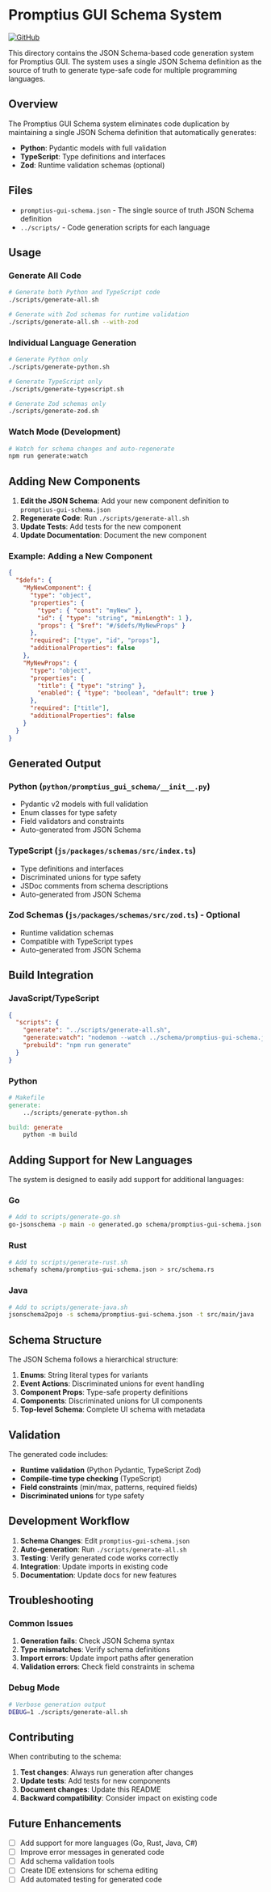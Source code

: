 # Promptius GUI Schema System

[![GitHub](https://img.shields.io/badge/GitHub-Repository-blue?logo=github)](https://github.com/AgentBossMode/promptius-gui)

This directory contains the JSON Schema-based code generation system for Promptius GUI. The system uses a single JSON Schema definition as the source of truth to generate type-safe code for multiple programming languages.

## Overview

The Promptius GUI Schema system eliminates code duplication by maintaining a single JSON Schema definition that automatically generates:

- **Python**: Pydantic models with full validation
- **TypeScript**: Type definitions and interfaces
- **Zod**: Runtime validation schemas (optional)

## Files

- `promptius-gui-schema.json` - The single source of truth JSON Schema definition
- `../scripts/` - Code generation scripts for each language

## Usage

### Generate All Code

```bash
# Generate both Python and TypeScript code
./scripts/generate-all.sh

# Generate with Zod schemas for runtime validation
./scripts/generate-all.sh --with-zod
```

### Individual Language Generation

```bash
# Generate Python only
./scripts/generate-python.sh

# Generate TypeScript only
./scripts/generate-typescript.sh

# Generate Zod schemas only
./scripts/generate-zod.sh
```

### Watch Mode (Development)

```bash
# Watch for schema changes and auto-regenerate
npm run generate:watch
```

## Adding New Components

1. **Edit the JSON Schema**: Add your new component definition to `promptius-gui-schema.json`
2. **Regenerate Code**: Run `./scripts/generate-all.sh`
3. **Update Tests**: Add tests for the new component
4. **Update Documentation**: Document the new component

### Example: Adding a New Component

```json
{
  "$defs": {
    "MyNewComponent": {
      "type": "object",
      "properties": {
        "type": { "const": "myNew" },
        "id": { "type": "string", "minLength": 1 },
        "props": { "$ref": "#/$defs/MyNewProps" }
      },
      "required": ["type", "id", "props"],
      "additionalProperties": false
    },
    "MyNewProps": {
      "type": "object",
      "properties": {
        "title": { "type": "string" },
        "enabled": { "type": "boolean", "default": true }
      },
      "required": ["title"],
      "additionalProperties": false
    }
  }
}
```

## Generated Output

### Python (`python/promptius_gui_schema/__init__.py`)
- Pydantic v2 models with full validation
- Enum classes for type safety
- Field validators and constraints
- Auto-generated from JSON Schema

### TypeScript (`js/packages/schemas/src/index.ts`)
- Type definitions and interfaces
- Discriminated unions for type safety
- JSDoc comments from schema descriptions
- Auto-generated from JSON Schema

### Zod Schemas (`js/packages/schemas/src/zod.ts`) - Optional
- Runtime validation schemas
- Compatible with TypeScript types
- Auto-generated from JSON Schema

## Build Integration

### JavaScript/TypeScript
```json
{
  "scripts": {
    "generate": "../scripts/generate-all.sh",
    "generate:watch": "nodemon --watch ../schema/promptius-gui-schema.json --exec \"../scripts/generate-all.sh\"",
    "prebuild": "npm run generate"
  }
}
```

### Python
```makefile
# Makefile
generate:
	../scripts/generate-python.sh

build: generate
	python -m build
```

## Adding Support for New Languages

The system is designed to easily add support for additional languages:

### Go
```bash
# Add to scripts/generate-go.sh
go-jsonschema -p main -o generated.go schema/promptius-gui-schema.json
```

### Rust
```bash
# Add to scripts/generate-rust.sh
schemafy schema/promptius-gui-schema.json > src/schema.rs
```

### Java
```bash
# Add to scripts/generate-java.sh
jsonschema2pojo -s schema/promptius-gui-schema.json -t src/main/java
```

## Schema Structure

The JSON Schema follows a hierarchical structure:

1. **Enums**: String literal types for variants
2. **Event Actions**: Discriminated unions for event handling
3. **Component Props**: Type-safe property definitions
4. **Components**: Discriminated unions for UI components
5. **Top-level Schema**: Complete UI schema with metadata

## Validation

The generated code includes:

- **Runtime validation** (Python Pydantic, TypeScript Zod)
- **Compile-time type checking** (TypeScript)
- **Field constraints** (min/max, patterns, required fields)
- **Discriminated unions** for type safety

## Development Workflow

1. **Schema Changes**: Edit `promptius-gui-schema.json`
2. **Auto-generation**: Run `./scripts/generate-all.sh`
3. **Testing**: Verify generated code works correctly
4. **Integration**: Update imports in existing code
5. **Documentation**: Update docs for new features

## Troubleshooting

### Common Issues

1. **Generation fails**: Check JSON Schema syntax
2. **Type mismatches**: Verify schema definitions
3. **Import errors**: Update import paths after generation
4. **Validation errors**: Check field constraints in schema

### Debug Mode

```bash
# Verbose generation output
DEBUG=1 ./scripts/generate-all.sh
```

## Contributing

When contributing to the schema:

1. **Test changes**: Always run generation after changes
2. **Update tests**: Add tests for new components
3. **Document changes**: Update this README
4. **Backward compatibility**: Consider impact on existing code

## Future Enhancements

- [ ] Add support for more languages (Go, Rust, Java, C#)
- [ ] Improve error messages in generated code
- [ ] Add schema validation tools
- [ ] Create IDE extensions for schema editing
- [ ] Add automated testing for generated code
